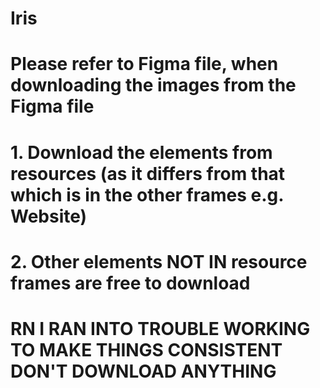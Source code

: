 # Iris
# Please refer to Figma file, when downloading the images from the Figma file 
# 1. Download the elements from resources (as it differs from that which is in the other frames e.g. Website)
# 2. Other elements NOT IN resource frames are free to download
# RN I RAN INTO TROUBLE WORKING TO MAKE THINGS CONSISTENT DON'T DOWNLOAD ANYTHING
